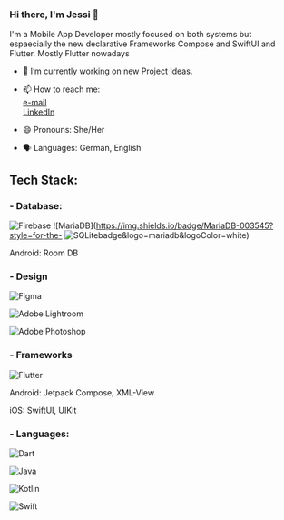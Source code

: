 ### Hi there, I'm Jessi 👋

I'm a Mobile App Developer mostly focused on both systems but espaecially the new declarative Frameworks Compose and SwiftUI and Flutter. Mostly Flutter nowadays

- 🌱 I’m currently working on new Project Ideas. 

- 📫 How to reach me:<br/>
                     [e-mail](mailto:jessica_ernst_bewerbung@outlook.com?subject=[GitHub]%20Source%20Belladonnixi)<br/>
                     [LinkedIn](https://www.linkedin.com/in/jessica-ernst-3705ab140/)<br/>
- 😄 Pronouns: She/Her
- 🗣️ Languages: German, English

## Tech Stack:

### - Database:

![Firebase](https://img.shields.io/badge/firebase-a08021?style=for-the-badge&logo=firebase&logoColor=ffcd34)  ![MariaDB](https://img.shields.io/badge/MariaDB-003545?style=for-the-  ![SQLite](https://img.shields.io/badge/sqlite-%2307405e.svg?style=for-the-badge&logo=sqlite&logoColor=white)badge&logo=mariadb&logoColor=white)



Android: Room DB

### - Design

![Figma](https://img.shields.io/badge/figma-%23F24E1E.svg?style=for-the-badge&logo=figma&logoColor=white)

![Adobe Lightroom](https://img.shields.io/badge/Adobe%20Lightroom-31A8FF.svg?style=for-the-badge&logo=Adobe%20Lightroom&logoColor=white)

![Adobe Photoshop](https://img.shields.io/badge/adobe%20photoshop-%2331A8FF.svg?style=for-the-badge&logo=adobe%20photoshop&logoColor=white)

### - Frameworks

![Flutter](https://img.shields.io/badge/Flutter-%2302569B.svg?style=for-the-badge&logo=Flutter&logoColor=white)

Android: Jetpack Compose, XML-View

iOS: SwiftUI, UIKit

### - Languages:

![Dart](https://img.shields.io/badge/dart-%230175C2.svg?style=for-the-badge&logo=dart&logoColor=white)

![Java](https://img.shields.io/badge/java-%23ED8B00.svg?style=for-the-badge&logo=openjdk&logoColor=white)

![Kotlin](https://img.shields.io/badge/kotlin-%237F52FF.svg?style=for-the-badge&logo=kotlin&logoColor=white)

![Swift](https://img.shields.io/badge/swift-F54A2A?style=for-the-badge&logo=swift&logoColor=white)



